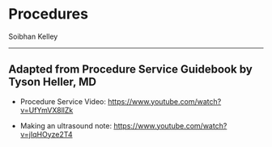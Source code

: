 # Procedures

Soibhan Kelley

---

## Adapted from Procedure Service Guidebook by Tyson Heller, MD

- Procedure Service Video: <https://www.youtube.com/watch?v=UfYmVX8llZk>

- Making an ultrasound note: <https://www.youtube.com/watch?v=jIqHOyze2T4>
